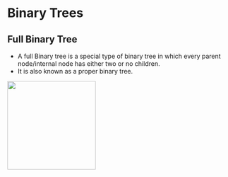 # Binary Trees

## Full Binary Tree
- A full Binary tree is a special type of binary tree in which every parent node/internal node has either two or no children.
- It is also known as a proper binary tree.
<img src="https://cdn.programiz.com/sites/tutorial2program/files/full-binary-tree_0.png" width="200">

